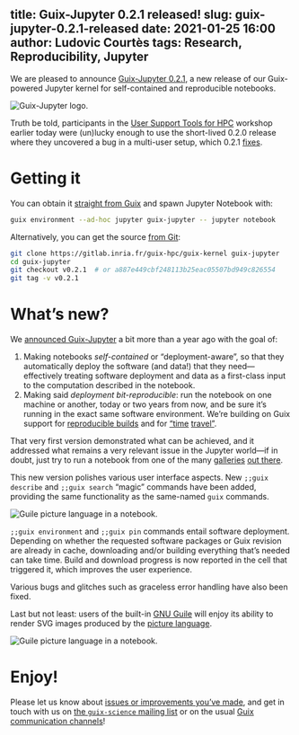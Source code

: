 title: Guix-Jupyter 0.2.1 released!
slug: guix-jupyter-0.2.1-released
date: 2021-01-25 16:00
author: Ludovic Courtès
tags: Research, Reproducibility, Jupyter
---

We are pleased to announce
[Guix-Jupyter 0.2.1](https://gitlab.inria.fr/guix-hpc/guix-kernel), a
new release of our Guix-powered Jupyter kernel for self-contained and
reproducible notebooks.

![Guix-Jupyter logo.](https://hpc.guix.info/static/images/blog/guix-jupyter/guix-jupyter.png)

Truth be told, participants in the [User Support Tools for
HPC](https://calcul.math.cnrs.fr/2021-01-anf-ust4hpc-2021.html) workshop
earlier today were (un)lucky enough to use the short-lived 0.2.0 release
where they uncovered a bug in a multi-user setup, which 0.2.1
[fixes](https://gitlab.inria.fr/guix-hpc/guix-kernel/-/commit/e0f69d795ccab6341b7a0756a3c4352b98f885fd).

# Getting it

You can obtain it [straight from
Guix](https://hpc.guix.info/package/guix-jupyter) and spawn Jupyter
Notebook with:

```sh
guix environment --ad-hoc jupyter guix-jupyter -- jupyter notebook
```

Alternatively, you can get the source [from
Git](https://gitlab.inria.fr/guix-hpc/guix-kernel):

```sh
git clone https://gitlab.inria.fr/guix-hpc/guix-kernel guix-jupyter
cd guix-jupyter
git checkout v0.2.1  # or a887e449cbf248113b25eac05507bd949c826554
git tag -v v0.2.1
```

# What’s new?

We [announced
Guix-Jupyter](https://hpc.guix.info/blog/2019/10/towards-reproducible-jupyter-notebooks/)
a bit more than a year ago with the goal of:

  1. Making notebooks _self-contained_ or “deployment-aware”, so that they
     automatically deploy the software (and data!) that they
     need—effectively treating software deployment and data as a
     first-class input to the computation described in the notebook.
  2. Making said _deployment bit-reproducible_: run the notebook on one
     machine or another, today or two years from now, and be sure it’s
     running in the exact same software environment.  We’re building on
     Guix support for [reproducible
     builds](https://reproducible-builds.org) and for
     [“time](https://guix.gnu.org/en/blog/2018/multi-dimensional-transactions-and-rollbacks-oh-my/)
     [travel”](https://guix.gnu.org/manual/en/html_node/Invoking-guix-time_002dmachine.html).

That very first version demonstrated what can be achieved, and it
addressed what remains a very relevant issue in the Jupyter world—if in
doubt, just try to run a notebook from one of the many
[galleries](https://github.com/jupyter/jupyter/wiki/A-gallery-of-interesting-Jupyter-Notebooks)
[out there](https://notebooks.gesis.org/gallery/).

This new version polishes various user interface aspects.  New `;;guix
describe` and `;;guix search` “magic” commands have been added,
providing the same functionality as the same-named `guix` commands.

![Guile picture language in a notebook.](https://hpc.guix.info/static/images/blog/guix-jupyter/describe-search.gif)

`;;guix environment` and `;;guix pin` commands entail software
deployment.  Depending on whether the requested software packages or
Guix revision are already in cache, downloading and/or building
everything that’s needed can take time.  Build and download progress is
now reported in the cell that triggered it, which improves the user
experience.

Various bugs and glitches such as graceless error handling have also
been fixed.

Last but not least: users of the built-in
[GNU Guile](https://gnu.org/software/guile) will enjoy its ability to
render SVG images produced by the [picture
language](https://hpc.guix.info/package/guile-picture-language).

![Guile picture language in a notebook.](https://hpc.guix.info/static/images/blog/guix-jupyter/guile-picture-language.gif)

# Enjoy!

Please let us know about [issues or improvements you’ve
made](https://gitlab.inria.fr/guix-hpc/guix-kernel/-/issues), and get in
touch with us on [the `guix-science` mailing
list](https://lists.gnu.org/mailman/listinfo/guix-science) or on the
usual [Guix communication channels](https://guix.gnu.org/en/contact/)!

